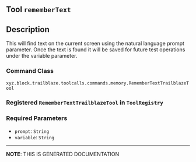 ## Tool `rememberText`

## Description
This will find text on the current screen using the natural language prompt parameter.
Once the text is found it will be saved for future test operations under the variable parameter.

### Command Class
`xyz.block.trailblaze.toolcalls.commands.memory.RememberTextTrailblazeTool`

### Registered `RememberTextTrailblazeTool` in `ToolRegistry`
### Required Parameters
- `prompt`: `String`
- `variable`: `String`



<hr/>

**NOTE**: THIS IS GENERATED DOCUMENTATION